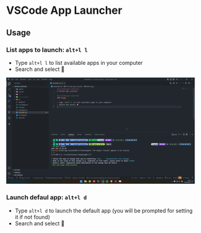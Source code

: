 # VSCode App Launcher

## Usage

### List apps to launch: `alt+l l`

- Type `alt+l l` to list available apps in your computer
- Search and select 🚀

![extension listall gif](listall.gif)

### Launch defaul app: `alt+l d`

- Type `alt+l d` to launch the default app (you will be prompted for setting it if not found)
- Search and select 🚀
